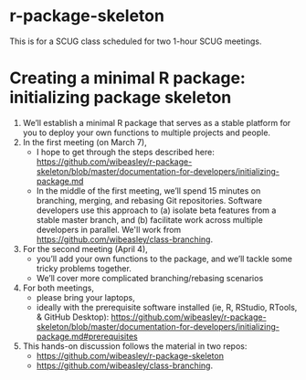 # r-package-skeleton

This is for a SCUG class scheduled for two 1-hour SCUG meetings.


Creating a minimal R package: initializing package skeleton
===========

1. We’ll establish a minimal R package that serves as a stable platform for you to deploy your own functions to multiple projects and people.  
1. In the first meeting (on March 7),
    * I hope to get through the steps described here: https://github.com/wibeasley/r-package-skeleton/blob/master/documentation-for-developers/initializing-package.md
    * In the middle of the first meeting, we’ll spend 15 minutes on branching, merging, and rebasing Git repositories.  Software developers use this approach to (a) isolate beta features from a stable master branch, and (b) facilitate work across multiple developers in parallel.  We'll work from https://github.com/wibeasley/class-branching.
1. For the second meeting (April 4),
    * you’ll add your own functions to the package, and we’ll tackle some tricky problems together.
    * We’ll cover more complicated branching/rebasing scenarios
1. For both meetings,
    * please bring your laptops,
    * ideally with the prerequisite software installed (ie, R, RStudio, RTools, & GitHub Desktop): https://github.com/wibeasley/r-package-skeleton/blob/master/documentation-for-developers/initializing-package.md#prerequisites
1. This hands-on discussion follows the material in two repos:
    * https://github.com/wibeasley/r-package-skeleton
    * https://github.com/wibeasley/class-branching.
